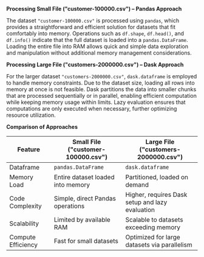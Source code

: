 **Processing Small File ("customer-100000.csv") – Pandas Approach**

The dataset `"customer-100000.csv"` is processed using `pandas`, which provides a straightforward and efficient solution for datasets that fit comfortably into memory. Operations such as `df.shape`, `df.head()`, and `df.info()` indicate that the full dataset is loaded into a `pandas.DataFrame`. Loading the entire file into RAM allows quick and simple data exploration and manipulation without additional memory management considerations.

**Processing Large File ("customers-2000000.csv") – Dask Approach**

For the larger dataset `"customers-2000000.csv"`, `dask.dataframe` is employed to handle memory constraints. Due to the dataset size, loading all rows into memory at once is not feasible. Dask partitions the data into smaller chunks that are processed sequentially or in parallel, enabling efficient computation while keeping memory usage within limits. Lazy evaluation ensures that computations are only executed when necessary, further optimizing resource utilization.

**Comparison of Approaches**

| Feature            | Small File ("customer-100000.csv") | Large File ("customers-2000000.csv")            |
| ------------------ | ---------------------------------- | ----------------------------------------------- |
| Dataframe          | `pandas.DataFrame`                 | `dask.dataframe`                                |
| Memory Load        | Entire dataset loaded into memory  | Partitioned, loaded on demand                   |
| Code Complexity    | Simple, direct Pandas operations   | Higher, requires Dask setup and lazy evaluation |
| Scalability        | Limited by available RAM           | Scalable to datasets exceeding memory           |
| Compute Efficiency | Fast for small datasets            | Optimized for large datasets via parallelism    |
